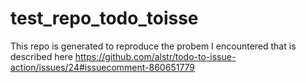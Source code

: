 # test_repo_todo_toisse

This repo is generated to reproduce the probem I encountered that is described here https://github.com/alstr/todo-to-issue-action/issues/24#issuecomment-860651779
